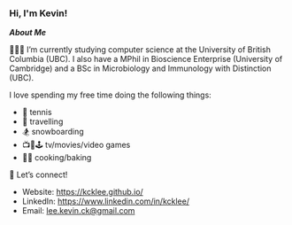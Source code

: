 ### Hi, I'm Kevin!

***About Me***

👨🏻‍🎓 I’m currently studying computer science at the University of British Columbia (UBC). I also have a MPhil in Bioscience Enterprise (University of Cambridge) and a BSc in Microbiology and Immunology with Distinction (UBC).

I love spending my free time doing the following things: 
- 🎾 tennis
- 🛫 travelling
- 🏂 snowboarding
- 📺🎥🕹 tv/movies/video games
- 👨‍🍳 cooking/baking

🤝 Let’s connect!
- Website: https://kcklee.github.io/
- LinkedIn: https://www.linkedin.com/in/kcklee/
- Email: lee.kevin.ck@gmail.com

<!--
**kcklee/kcklee** is a ✨ _special_ ✨ repository because its `README.md` (this file) appears on your GitHub profile.

Here are some ideas to get you started:

- 🔭 I’m currently working on a project
- 🌱 I’m currently learning Java
- 👯 I’m looking to collaborate on projects
- 🤔 I’m looking for help with languages
- 💬 Ask me about tennis, tv, movies
- 📫 How to reach me: 
- 😄 Pronouns: he/him/his
- ⚡ Fun fact: I lived in Europe for 2 years
-->
